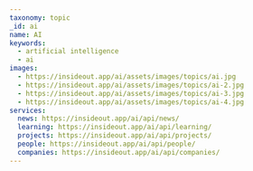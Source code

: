 ```yaml
---
taxonomy: topic
_id: ai
name: AI
keywords:
  - artificial intelligence
  - ai
images:
  - https://insideout.app/ai/assets/images/topics/ai.jpg
  - https://insideout.app/ai/assets/images/topics/ai-2.jpg
  - https://insideout.app/ai/assets/images/topics/ai-3.jpg
  - https://insideout.app/ai/assets/images/topics/ai-4.jpg
services:
  news: https://insideout.app/ai/api/news/
  learning: https://insideout.app/ai/api/learning/
  projects: https://insideout.app/ai/api/projects/
  people: https://insideout.app/ai/api/people/
  companies: https://insideout.app/ai/api/companies/
---
```

